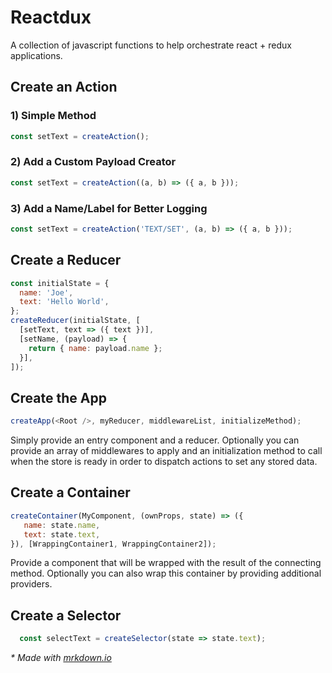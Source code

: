 # Reactdux

A collection of javascript functions to help orchestrate react + redux applications.


## Create an Action

### 1) Simple Method

```js
const setText = createAction();
```

### 2) Add a Custom Payload Creator

```js
const setText = createAction((a, b) => ({ a, b }));
```

### 3) Add a Name/Label for Better Logging

```js
const setText = createAction('TEXT/SET', (a, b) => ({ a, b }));
```

## Create a Reducer

```js
const initialState = {
  name: 'Joe',
  text: 'Hello World',
};
createReducer(initialState, [
  [setText, text => ({ text })],
  [setName, (payload) => {
    return { name: payload.name };
  }],
]);
```

## Create the App

```js
createApp(<Root />, myReducer, middlewareList, initializeMethod);
```

Simply provide an entry component and a reducer. Optionally you can provide an array of middlewares to apply and an initialization method to call when the store is ready in order to dispatch actions to set any stored data.


## Create a Container

```js
createContainer(MyComponent, (ownProps, state) => ({ 
   name: state.name,
   text: state.text,
}), [WrappingContainer1, WrappingContainer2]);
```

Provide a component that will be wrapped with the result of the connecting method. Optionally you can also wrap this container by providing additional providers.


## Create a Selector

```js
  const selectText = createSelector(state => state.text);
```


*\* Made with [mrkdown.io](http://mrkdown.io)*